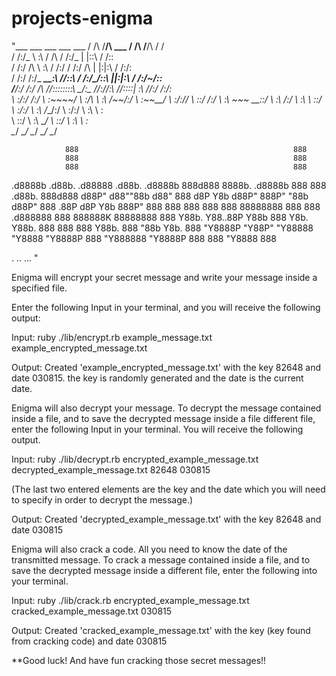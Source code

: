 # projects-enigma
<!--
# what the fuck we just did


* Dependency injection/ducks
* SRP
* Designing with testability in mind (separting key generation from slicing the key)

Read args from the command line
  ARGV

ruby ./lib/encrypt.rb message.txt encrypted.txt

ARGV[0] => "message.txt"
output_file = ARGV[0]

File.read('message.txt')
File.write(output_file, ecrypted_message) # first arg is filename, second arg is contents

def message_chars(filename)
  File.read(filename).split
end

# encrypt.rb

original_filename = ARGV[0]
target_file = ARGV[1]

message = File.read(original_filename)
key = KeyGenerator.new_key
date = DateOffset.new_date

encryptor = Encryptor.new(message, key, date)

encrypted_message = enryptor.encrypt

File.write(target_file, encrypted_message) -->

"___           ___                       ___           ___           ___
/  /\         /__/\        ___          /  /\         /__/\         /  /\
/  /:/_        \  \:\      /  /\        /  /:/_       |  |::\       /  /::\
/  /:/ /\        \  \:\    /  /:/       /  /:/ /\      |  |:|:\     /  /:/\:\
/  /:/ /:/_   _____\__\:\  /__/::\      /  /:/_/::\   __|__|:|\:\   /  /:/~/::\
/__/:/ /:/ /\ /__/::::::::\ \__\/\:\__  /__/:/__\/\:\ /__/::::| \:\ /__/:/ /:/\:\
\  \:\/:/ /:/ \  \:\~~\~~\/    \  \:\/\ \  \:\ /~~/:/ \  \:\~~\__\/ \  \:\/:/__\/
\  \::/ /:/   \  \:\  ~~~      \__\::/  \  \:\  /:/   \  \:\        \  \::/
\  \:\/:/     \  \:\          /__/:/    \  \:\/:/     \  \:\        \  \:\
\  \::/       \  \:\         \__\/      \  \::/       \  \:\        \  \:\
\__\/         \__\/                     \__\/         \__\/         \__\/

                888                                                888
                888                                                888
                888                                                888
.d8888b .d88b.   .d88888  .d88b.        .d8888b 888d888 8888b.   .d8888b 888  888  .d88b.  888d888
d88P"   d88""88b d88" 888 d8P  Y8b      d88P"    888P"      "88b d88P"    888 .88P d8P  Y8b 888P"
888     888  888 888  888 88888888      888      888    .d888888 888      888888K  88888888 888
Y88b.   Y88..88P Y88b 888 Y8b.          Y88b.    888    888  888 Y88b.    888 "88b Y8b.     888
"Y8888P "Y88P"   "Y88888  "Y8888        "Y8888P 888    "Y888888  "Y8888P 888  888  "Y8888  888

.
..
...
"

Enigma will encrypt your secret message and write your message inside a specified file.

Enter the following Input in your terminal, and you will receive the following output:

Input:
ruby ./lib/encrypt.rb example_message.txt example_encrypted_message.txt

Output: Created 'example_encrypted_message.txt' with the key 82648 and date 030815.
the key is randomly generated and the date is the current date.

Enigma will also decrypt your message. To decrypt the message contained inside a file, and to save the decrypted message inside a file  different file, enter the following Input in your terminal. You will receive the following output.

Input:
ruby ./lib/decrypt.rb encrypted_example_message.txt decrypted_example_message.txt 82648 030815

(The last two entered elements are the key and the date which you will need to specify in order to decrypt the message.)

Output: Created 'decrypted_example_message.txt' with the key 82648 and date 030815

Enigma will also crack a code. All you need to know the date of the transmitted message. To crack a message contained inside a file, and to save the decrypted message inside a different file, enter the following into your terminal.

Input:
ruby ./lib/crack.rb encrypted_example_message.txt cracked_example_message.txt 030815

Output: Created 'cracked_example_message.txt' with the key (key found from cracking code) and date 030815



**Good luck! And have fun cracking those secret messages!!
